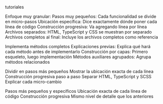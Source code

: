 tutoriales 

Enfoque muy granular:
Pasos muy pequeños: Cada funcionalidad se divide en micro-pasos
Ubicación específica: Dice exactamente dónde poner cada línea de código
Construcción progresiva: Va agregando línea por línea
Archivos separados: HTML, TypeScript y CSS se muestran por separado
Archivos completos al final: Incluye los archivos completos como referencia

Implementa métodos completos
Explicaciones previas: Explica qué hará cada método antes de implementarlo
Construcción por capas: Primero esqueleto, luego implementación
Métodos auxiliares agrupados: Agrupa métodos relacionados


Dividir en pasos más pequeños
Mostrar la ubicación exacta de cada línea
Construcción progresiva paso a paso
Separar HTML, TypeScript y SCSS
Explicar cada micro-cambio

Pasos más pequeños y específicos
Ubicación exacta de cada línea de código
Construcción progresiva
Mismo nivel de detalle que los anteriores
